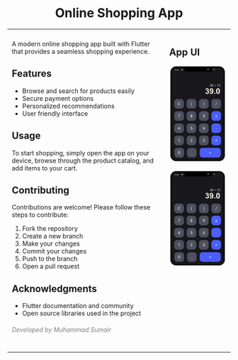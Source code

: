 <!DOCTYPE html>
<html lang="en">
<head>
    <meta charset="UTF-8">
    <meta name="viewport" content="width=device-width, initial-scale=1.0">
    <title>Online Shopping App</title>
    <style>
    table {
        width: 100%;
    }
    td {
        vertical-align: top;
        padding: 10px;
    }
</style>

</head>
<body>

<h1 align="center">Online Shopping App</h1>

<table>
    <tr>
        <td>
            <p>A modern online shopping app built with Flutter that provides a seamless shopping experience.</p>
            <h2>Features</h2>
            <ul>
                <li>Browse and search for products easily</li>
                <li>Secure payment options</li>
                <li>Personalized recommendations</li>
                <li>User friendly interface</li>
            </ul>
            <h2>Usage</h2>
            <p>To start shopping, simply open the app on your device, browse through the product catalog, and add items to your cart.</p>
            <h2>Contributing</h2>
            <p>Contributions are welcome! Please follow these steps to contribute:</p>
            <ol>
                <li>Fork the repository</li>
                <li>Create a new branch</li>
                <li>Make your changes</li>
                <li>Commit your changes</li>
                <li>Push to the branch</li>
                <li>Open a pull request</li>
            </ol>
            <h2>Acknowledgments</h2>
            <ul>
                <li>Flutter documentation and community</li>
                <li>Open source libraries used in the project</li>
            </ul>
            <h6 style="color: gray;">Developed by Muhammad Sumair</h6>
        </td>
        <td>
            <h2>App UI</h2>
            <img src="https://github.com/sumair-ce/Calculator-App-using-Flutter-App-Development/blob/main/Calculator-UI-Picture.png?raw=true" style="width: 400px; height: auto;" alt="App UI Image 1" />
            <br><br>
            <img src="https://github.com/sumair-ce/Calculator-App-using-Flutter-App-Development/blob/main/Calculator-UI-Picture.png?raw=true" style="width: 400px; height: auto;" alt="App UI Image 2" />
        </td>
    </tr>
</table>

</body>
</html>
